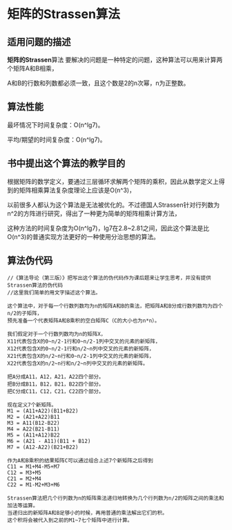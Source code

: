 矩阵的Strassen算法
===============

适用问题的描述
----------------

**矩阵的Strassen**算法 要解决的问题是一种特定的问题，这种算法可以用来计算两个矩阵A和B相乘，

A和B的行数和列数都必须一致，且这个数是2的n次幂，n为正整数。

算法性能
---------

最坏情况下时间复杂度：O(n^lg7)。

平均/期望的时间复杂度：O(n^lg7)。

书中提出这个算法的教学目的
-----------------------------

根据矩阵的数学定义，要通过三层循环求解两个矩阵的乘积，因此从数学定义上得到的矩阵相乘算法复杂度理论上应该是O(n^3)，

以前很多人都认为这个算法是无法被优化的。不过德国人Strassen针对行列数为n^2的方阵进行研究，得出了一种更为简单的矩阵相乘计算方法，

这种方法的时间复杂度为O(n^lg7)，lg7在2.8~2.81之间，因此这个算法是比O(n^3)的普通实现方法更好的一种使用分治思想的算法。

算法伪代码
-----------

```
//《算法导论（第三版）》把写出这个算法的伪代码作为课后题来让学生思考，并没有提供Strassen算法的伪代码
//这里我们简单的用文字描述这个算法。

这个算法中，对于每一个行数列数均为n的矩阵A和B的乘法，把矩阵A和B分成行数列数均为四个n/2的子矩阵，
预先准备一个代表矩阵A和B乘积的空白矩阵C（C的大小也为n*n）。

我们假定对于一个行数列数均为n的矩阵X，
X11代表包含X的0~n/2-1行和0~n/2-1列中交叉的元素的新矩阵，
X12代表包含X的0~n/2-1行和n/2~n列中交叉的元素的新矩阵，
X21代表包含X的n/2~n行和0~n/2-1列中交叉的元素的新矩阵，
X22代表包含X的n/2~n行和n/2~n列中交叉的元素的新矩阵。

把A分成A11，A12，A21，A22四个部分。
把B分成B11，B12，B21，B22四个部分。
把C分成C11，C12，C21，C22四个部分。

现在定义7个新矩阵。
M1 = (A11+A22)(B11+B22)
M2 = (A21+A22)B11
M3 = A11(B12-B22)
M4 = A22(B21-B11)
M5 = (A11+A12)B22
M6 = (A21 - A11)(B11 + B12)
M7 = (A12-A22)(B21+B22)

作为A和B乘积的结果矩阵C可以通过组合上述7个新矩阵之后得到
C11 = M1+M4-M5+M7
C12 = M3+M5
C21 = M2+M4
C22 = M1-M2+M3+M6

Strassen算法把几个行列数为n的矩阵乘法递归地转换为几个行列数为n/2的矩阵之间的乘法和加法等运算。
当递归出的新矩阵A和B足够小的时候，再用普通的乘法解出它们的积。
这个积将会被代入到之前的M1~7七个矩阵中进行计算。

```